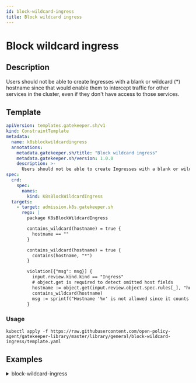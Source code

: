 ```yaml
---
id: block-wildcard-ingress
title: Block wildcard ingress
---
```


# Block wildcard ingress

## Description
Users should not be able to create Ingresses with a blank or wildcard (*) hostname since that would enable them to intercept traffic for other services in the cluster, even if they don't have access to those services.

## Template
```yaml
apiVersion: templates.gatekeeper.sh/v1
kind: ConstraintTemplate
metadata:
  name: k8sblockwildcardingress
  annotations:
    metadata.gatekeeper.sh/title: "Block wildcard ingress"
    metadata.gatekeeper.sh/version: 1.0.0
    description: >-
      Users should not be able to create Ingresses with a blank or wildcard (*) hostname since that would enable them to intercept traffic for other services in the cluster, even if they don't have access to those services.
spec:
  crd:
    spec:
      names:
        kind: K8sBlockWildcardIngress
  targets:
    - target: admission.k8s.gatekeeper.sh
      rego: |
        package K8sBlockWildcardIngress

        contains_wildcard(hostname) = true {
          hostname == ""
        }

        contains_wildcard(hostname) = true {
          contains(hostname, "*")
        }

        violation[{"msg": msg}] {
          input.review.kind.kind == "Ingress"
          # object.get is required to detect omitted host fields
          hostname := object.get(input.review.object.spec.rules[_], "host", "")
          contains_wildcard(hostname)
          msg := sprintf("Hostname '%v' is not allowed since it counts as a wildcard, which can be used to intercept traffic from other applications.", [hostname])
        }

```

### Usage
```shell
kubectl apply -f https://raw.githubusercontent.com/open-policy-agent/gatekeeper-library/master/library/general/block-wildcard-ingress/template.yaml
```
## Examples
<details>
<summary>block-wildcard-ingress</summary><blockquote>

<details>
<summary>constraint</summary>

```yaml
apiVersion: constraints.gatekeeper.sh/v1beta1
kind: K8sBlockWildcardIngress
metadata:
  name: block-wildcard-ingress
spec:
  match:
    kinds:
      - apiGroups: ["extensions", "networking.k8s.io"]
        kinds: ["Ingress"]

```

Usage

```shell
kubectl apply -f https://raw.githubusercontent.com/open-policy-agent/gatekeeper-library/master/library/general/block-wildcard-ingress/samples/block-wildcard-ingress/constraint.yaml
```

</details>

<details>
<summary>example-allowed</summary>

```yaml
apiVersion: networking.k8s.io/v1
kind: Ingress
metadata:
  name: non-wildcard-ingress
spec:
  rules:
  - host: 'myservice.example.com'
    http:
      paths:
      - pathType: Prefix
        path: "/"
        backend:
          service:
            name: example
            port:
              number: 80

```

Usage

```shell
kubectl apply -f https://raw.githubusercontent.com/open-policy-agent/gatekeeper-library/master/library/general/block-wildcard-ingress/samples/block-wildcard-ingress/example_allowed.yaml
```

</details>
<details>
<summary>blank-host</summary>

```yaml
apiVersion: networking.k8s.io/v1
kind: Ingress
metadata:
  name: wildcard-ingress
spec:
  rules:
  - host: ''
    http:
      paths:
      - pathType: Prefix
        path: "/"
        backend:
          service:
            name: example
            port:
              number: 80

```

Usage

```shell
kubectl apply -f https://raw.githubusercontent.com/open-policy-agent/gatekeeper-library/master/library/general/block-wildcard-ingress/samples/block-wildcard-ingress/disallowed/blank_host.yaml
```

</details>
<details>
<summary>host-omitted</summary>

```yaml
apiVersion: networking.k8s.io/v1
kind: Ingress
metadata:
  name: wildcard-ingress
spec:
  rules:
  # Omitted host field counts as a wildcard too
  - http:
      paths:
      - pathType: Prefix
        path: "/"
        backend:
          service:
            name: example
            port:
              number: 80

```

Usage

```shell
kubectl apply -f https://raw.githubusercontent.com/open-policy-agent/gatekeeper-library/master/library/general/block-wildcard-ingress/samples/block-wildcard-ingress/disallowed/host_omitted.yaml
```

</details>
<details>
<summary>wildcard-host</summary>

```yaml
apiVersion: networking.k8s.io/v1
kind: Ingress
metadata:
  name: wildcard-ingress
spec:
  rules:
  - host: '*.example.com'
    http:
      paths:
      - pathType: Prefix
        path: "/"
        backend:
          service:
            name: example
            port:
              number: 80
  # Extra test to ensure the rule still detects invalid hosts in files containing valid hosts
  - host: 'valid.example.com'
    http:
      paths:
      - pathType: Prefix
        path: "/"
        backend:
          service:
            name: example
            port:
              number: 80

```

Usage

```shell
kubectl apply -f https://raw.githubusercontent.com/open-policy-agent/gatekeeper-library/master/library/general/block-wildcard-ingress/samples/block-wildcard-ingress/disallowed/wildcard_host.yaml
```

</details>


</blockquote></details>